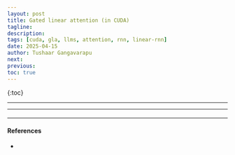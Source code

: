 ```yaml
---
layout: post
title: Gated linear attention (in CUDA)
tagline:
description:
tags: [cuda, gla, llms, attention, rnn, linear-rnn]
date: 2025-04-15
author: Tushaar Gangavarapu
next:
previous:
toc: true
---
```


{:toc}

---

---

####

---

#### References

-
